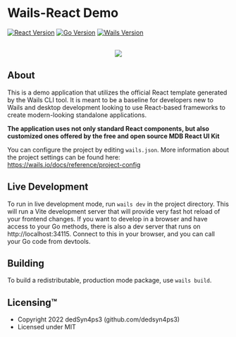 # Wails-React Demo
[![React Version](https://img.shields.io/badge/react-v18.2.0-informational)](https://reactjs.org/docs/getting-started.html)
[![Go Version](https://img.shields.io/badge/go-v1.19.2-success)](https://www.go.dev)
[![Wails Version](https://img.shields.io/badge/wails-v2.0.0-red)](https://www.wails.io)

<br>

<div align="center">
<img src="https://github.com/dedSyn4ps3/wails-react-demo/-/raw/main/screenshots/app.png">
</div> 

## About

This is a demo application that utilizes the official React template generated by the Wails CLI tool. It is meant to be a baseline for developers new to Wails and desktop development looking to use React-based frameworks to create modern-looking standalone applications.

**The application uses not only standard React components, but also customized ones offered by the free and open source MDB React UI Kit**

You can configure the project by editing `wails.json`. More information about the project settings can be found
here: https://wails.io/docs/reference/project-config

## Live Development

To run in live development mode, run `wails dev` in the project directory. This will run a Vite development
server that will provide very fast hot reload of your frontend changes. If you want to develop in a browser
and have access to your Go methods, there is also a dev server that runs on http://localhost:34115. Connect
to this in your browser, and you can call your Go code from devtools.

## Building

To build a redistributable, production mode package, use `wails build`.

## Licensing™️

- Copyright 2022 dedSyn4ps3 (github.com/dedsyn4ps3)
- Licensed under MIT